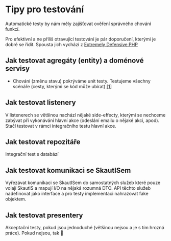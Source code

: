 # Tipy pro testování
Automatické testy by nám měly zajišťovat ověření správného chování funkcí.

Pro efektivní a ne příliš otravující testování je pár doporučení, kterými je dobré se řídit.
Spousta jich vychází z [Extremely Defensive PHP](https://ocramius.github.io/extremely-defensive-php/#/)

## Jak testovat agregáty (entity) a doménové servisy
- Chování (změnu stavu) pokrýváme unit testy. Testujeme všechny scénáře (cesty, kterými se kód může ubírat) [\[1\]](https://ocramius.github.io/extremely-defensive-php/#/107)

## Jak testovat listenery
V listenerech se většinou nachází nějaké side-effecty, kterými se nechceme zabývat při vykonávání hlavní akce (odeslání emailu o nějaké akci, apod). Stačí testovat v rámci integračního testu hlavní akce.

## Jak testovat repozitáře
Integrační test s databází

## Jak testovat komunikaci se SkautISem
Vyřezávat komunikaci se SkautISem do samostatných služeb které pouze volají SkautIS a mapují I/O na nějaká rozumná DTO.
API těchto služeb nadefinovat jako interface a pro testy implementaci nahrazovat fake objektem.

## Jak testovat presentery
Akceptační testy, pokud jsou jednoduché (většinou nejsou a je s tím hrozná práce). Pokud nejsou, tak :pray: 
